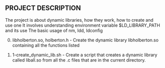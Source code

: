 ## PROJECT DESCRIPTION

The project is about dynamic libraries, how they work, how to create and use one
It involves understanding environment variable $LD_LIBRARY_PATH and its use
The basic usage of nm, ldd, ldconfig

0. libholberton.so, holberton.h - Create the dynamic library libholberton.so containing all the functions listed

1. 1-create_dynamic_lib.sh - Create a script that creates a dynamic library called liball.so from all the .c files that are in the current directory.